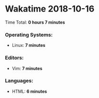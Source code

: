 # Wakatime 2018-10-16

Time Total: **0 hours 7 minutes**

### Operating Systems:
- Linux: **7 minutes** 

### Editors:
- Vim: **7 minutes** 

### Languages:
- HTML: **6 minutes** 

